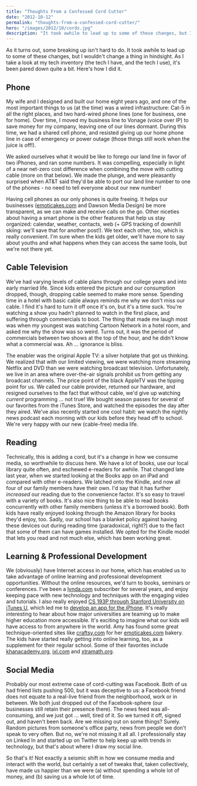 ```yaml
---
title: "Thoughts From a Confessed Cord Cutter"
date: "2012-10-12"
permalink: "thoughts-from-a-confessed-cord-cutter/"
hero: "/images/2012/10/cords.jpg"
description: "It took awhile to lead up to some of these changes, but I wouldn't change a thing in hindsight."
---
```


As it turns out, some breaking up isn't hard to do. It took awhile to lead up to some of these changes, but I wouldn't change a thing in hindsight. As I take a look at my tech inventory (the tech I have, and the tech I use), it's been pared down quite a bit. Here's how I did it.

## Phone

My wife and I designed and built our home eight years ago, and one of the most important things to us (at the time) was a wired infrastructure: Cat-5 in all the right places, and two hard-wired phone lines (one for business, one for home). Over time, I moved my business line to Vonage (voice over IP) to save money for my company, leaving one of our lines dormant. During this time, we had a shared cell phone, and resisted giving up our home phone line in case of emergency or power outage (those things still work when the juice is off!).

We asked ourselves what it would be like to forego our land line in favor of two iPhones, and ran some numbers. It was compelling, especially in light of a near net-zero cost difference when combining the move with cutting cable (more on that below). We made the plunge, and were pleasantly surprised when AT&T said they'd be able to port our land line number to one of the phones - no need to tell everyone about our new number!

Having cell phones as our only phones is quite freeing. It helps our businesses ([emoticakes.com](http://www.emoticakes.com) and Dawson Media Design) be more transparent, as we can make and receive calls on the go. Other niceties about having a smart phone is the other features that help us stay organized: calendar, weather, contacts, web (+ GPS tracking of downhill skiing: we'll save that for another post!). We text each other, too, which is really convenient. I'm sure when the kids get older, we'll have more to say about youths and what happens when they can access the same tools, but we're not there yet.

## Cable Television

We've had varying levels of cable plans through our college years and into early married life. Since kids entered the picture and our consumption dropped, though, dropping cable seemed to make more sense. Spending time in a hotel with basic cable always reminds me why we don't miss our cable. I find it's hard to turn it off once it's on, but it's a time suck. You're watching a show you hadn't planned to watch in the first place, and suffering through commercials to boot. The thing that made me laugh most was when my youngest was watching Cartoon Network in a hotel room, and asked me why the show was so weird. Turns out, it was the period of commercials between two shows at the top of the hour, and he didn't know what a commercial was. Ah ... ignorance is bliss.

The enabler was the original Apple TV: a silver hotplate that got us thinking. We realized that with our limited viewing, we were watching more streaming Netflix and DVD than we were watching broadcast television. Unfortunately, we live in an area where over-the-air signals prohibit us from getting any broadcast channels. The price point of the black AppleTV was the tipping point for us. We called our cable provider, returned our hardware, and resigned ourselves to the fact that without cable, we'd give up watching _current_ programming … not true! We bought season passes for several of our favorites from the iTunes Store, and watched the episodes the day after they aired. We've also recently started one cool habit: we watch the nightly news podcast each morning with our kids before they head off to school. We're very happy with our new (cable-free) media life.

## Reading

Technically, this is adding a cord, but it's a change in how we consume media, so worthwhile to discuss here. We have a lot of books, use our local library quite often, and eschewed e-readers for awhile. That changed late last year, when we started looking at the Books app on an iPad and compared with other e-readers. We latched onto the Kindle, and now all four of our family members have their own. I'd say that it has further _increased_ our reading due to the convenience factor. It's so easy to travel with a variety of books. It's also nice thing to be able to read books concurrently with other family members (unless it's a borrowed book). Both kids have really enjoyed looking through the Amazon library for books they'd enjoy, too. Sadly, our school has a blanket policy against having these devices out during reading time (paradoxical, right?) due to the fact that some of them can have games installed. We opted for the Kindle model that lets you read and not much else, which has been working great.

## Learning & Professional Development

We (obviously) have Internet access in our home, which has enabled us to take advantage of online learning and professional development opportunities. Without the online resources, we'd turn to books, seminars or conferences. I've been a [lynda.com](http://lynda.com) subscriber for several years, and enjoy keeping pace with new technology and techniques with the engaging video and tutorials. I also really enjoyed [CS 193P through Stanford University on iTunes U](http://www.stanford.edu/class/cs193p), which led me to [develop an app for the iPhone](http://minigolfer.net/). It's really interesting to hear about how major universities are teaming up to make higher education more accessible. It's exciting to imagine what our kids will have access to from anywhere in the world. Amy has found some great technique-oriented sites like [craftsy.com](http://craftsy.com) for her [emoticakes.com](http://emoticakes.com) bakery. The kids have started really getting into online learning, too, as a supplement for their regular school. Some of their favorites include [khanacademy.org](http://khanacademy.org), [ixl.com](http://ixl.com) and [xtramath.org](http://xtramath.org).

## Social Media

Probably our most extreme case of cord-cutting was Facebook. Both of us had friend lists pushing 500, but it was deceptive to us: a Facebook friend does not equate to a real-live friend from the neighborhood, work or in between. We both just dropped out of the Facebook-sphere (our businesses still retain their presence there). The news feed was all-consuming, and we just got ... well, tired of it. So we turned it off, signed out, and haven't been back. Are we missing out on some things? Surely. Random pictures from someone's office party, news from people we don't speak to very often. But no, we're not missing it all all. I professionally stay on Linked In and started up on Twitter to help keep up with trends in technology, but that's about where I draw my social line.

So that's it! Not exactly a seismic shift in how we consume media and interact with the world, but certainly a set of tweaks that, taken collectively, have made us happier than we were (a) without spending a whole lot of money, and (b) saving us a whole lot of time.
